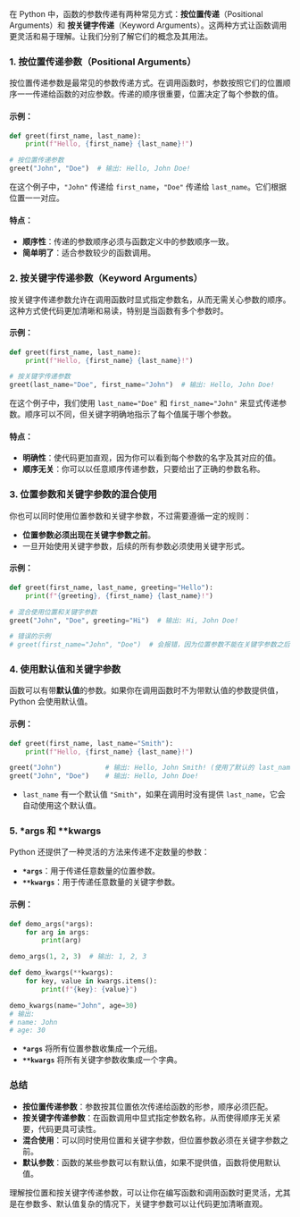 在 Python 中，函数的参数传递有两种常见方式：**按位置传递**（Positional Arguments）和 **按关键字传递**（Keyword Arguments）。这两种方式让函数调用更灵活和易于理解。让我们分别了解它们的概念及其用法。

### 1. 按位置传递参数（Positional Arguments）
按位置传递参数是最常见的参数传递方式。在调用函数时，参数按照它们的位置顺序一一传递给函数的对应参数。传递的顺序很重要，位置决定了每个参数的值。

#### 示例：
```python
def greet(first_name, last_name):
    print(f"Hello, {first_name} {last_name}!")

# 按位置传递参数
greet("John", "Doe")  # 输出: Hello, John Doe!
```
在这个例子中，`"John"` 传递给 `first_name`，`"Doe"` 传递给 `last_name`。它们根据位置一一对应。

#### 特点：
- **顺序性**：传递的参数顺序必须与函数定义中的参数顺序一致。
- **简单明了**：适合参数较少的函数调用。

### 2. 按关键字传递参数（Keyword Arguments）
按关键字传递参数允许在调用函数时显式指定参数名，从而无需关心参数的顺序。这种方式使代码更加清晰和易读，特别是当函数有多个参数时。

#### 示例：
```python
def greet(first_name, last_name):
    print(f"Hello, {first_name} {last_name}!")

# 按关键字传递参数
greet(last_name="Doe", first_name="John")  # 输出: Hello, John Doe!
```
在这个例子中，我们使用 `last_name="Doe"` 和 `first_name="John"` 来显式传递参数。顺序可以不同，但关键字明确地指示了每个值属于哪个参数。

#### 特点：
- **明确性**：使代码更加直观，因为你可以看到每个参数的名字及其对应的值。
- **顺序无关**：你可以以任意顺序传递参数，只要给出了正确的参数名称。

### 3. 位置参数和关键字参数的混合使用
你也可以同时使用位置参数和关键字参数，不过需要遵循一定的规则：
- **位置参数必须出现在关键字参数之前**。
- 一旦开始使用关键字参数，后续的所有参数必须使用关键字形式。

#### 示例：
```python
def greet(first_name, last_name, greeting="Hello"):
    print(f"{greeting}, {first_name} {last_name}!")

# 混合使用位置和关键字参数
greet("John", "Doe", greeting="Hi")  # 输出: Hi, John Doe!

# 错误的示例
# greet(first_name="John", "Doe")  # 会报错，因为位置参数不能在关键字参数之后
```

### 4. 使用默认值和关键字参数
函数可以有带**默认值**的参数。如果你在调用函数时不为带默认值的参数提供值，Python 会使用默认值。

#### 示例：
```python
def greet(first_name, last_name="Smith"):
    print(f"Hello, {first_name} {last_name}!")

greet("John")           # 输出: Hello, John Smith! (使用了默认的 last_name)
greet("John", "Doe")    # 输出: Hello, John Doe!
```
- `last_name` 有一个默认值 `"Smith"`，如果在调用时没有提供 `last_name`，它会自动使用这个默认值。

### 5. *args 和 **kwargs
Python 还提供了一种灵活的方法来传递不定数量的参数：
- **`*args`**：用于传递任意数量的位置参数。
- **`**kwargs`**：用于传递任意数量的关键字参数。

#### 示例：
```python
def demo_args(*args):
    for arg in args:
        print(arg)

demo_args(1, 2, 3)  # 输出: 1, 2, 3

def demo_kwargs(**kwargs):
    for key, value in kwargs.items():
        print(f"{key}: {value}")

demo_kwargs(name="John", age=30)  
# 输出:
# name: John
# age: 30
```
- **`*args`** 将所有位置参数收集成一个元组。
- **`**kwargs`** 将所有关键字参数收集成一个字典。

### 总结
- **按位置传递参数**：参数按其位置依次传递给函数的形参，顺序必须匹配。
- **按关键字传递参数**：在函数调用中显式指定参数名称，从而使得顺序无关紧要，代码更具可读性。
- **混合使用**：可以同时使用位置和关键字参数，但位置参数必须在关键字参数之前。
- **默认参数**：函数的某些参数可以有默认值，如果不提供值，函数将使用默认值。
  
理解按位置和按关键字传递参数，可以让你在编写函数和调用函数时更灵活，尤其是在参数多、默认值复杂的情况下，关键字参数可以让代码更加清晰直观。